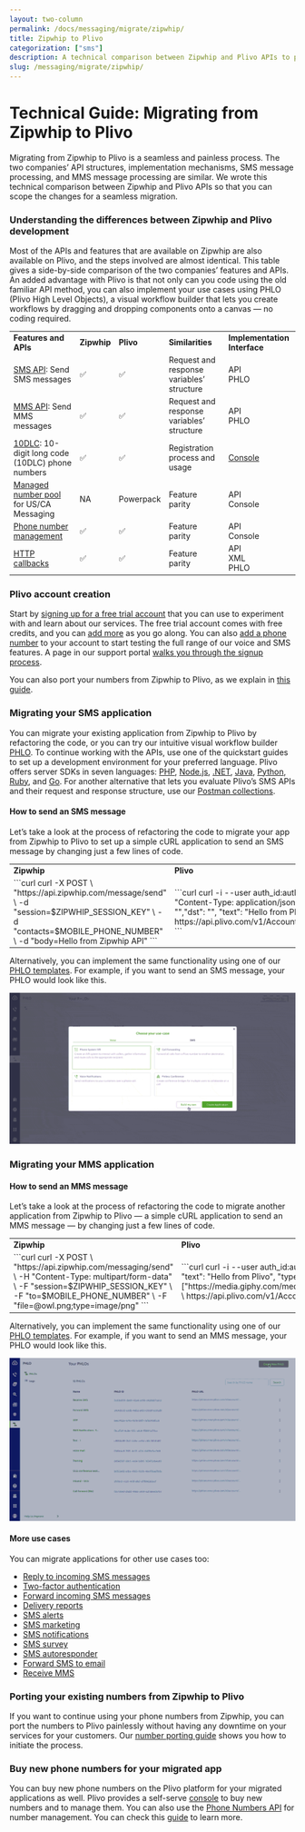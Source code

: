 ```yaml
---
layout: two-column
permalink: /docs/messaging/migrate/zipwhip/
title: Zipwhip to Plivo
categorization: ["sms"]
description: A technical comparison between Zipwhip and Plivo APIs to promote a seamless migration. 
slug: /messaging/migrate/zipwhip/
---
```


# Technical Guide: Migrating from Zipwhip to Plivo

Migrating from Zipwhip to Plivo is a seamless and painless process. The two companies’ API structures, implementation mechanisms, SMS message processing, and MMS message processing are similar. We wrote this technical comparison between Zipwhip and Plivo APIs so that you can scope the changes for a seamless migration.

### Understanding the differences between Zipwhip and Plivo development

Most of the APIs and features that are available on Zipwhip are also available on Plivo, and the steps involved are almost identical. This table gives a side-by-side comparison of the two companies’ features and APIs. An added advantage with Plivo is that not only can you code using the old familiar API method, you can also implement your use cases using PHLO (Plivo High Level Objects), a visual workflow builder that lets you create workflows by dragging and dropping components onto a canvas — no coding required.

<table class="table table-striped table-markdown">
    <tr>
        <td><strong>Features and APIs</strong></td>
        <td><strong>Zipwhip</strong></td>
        <td><strong>Plivo</strong></td>
        <td><strong>Similarities</strong></td>
        <td><strong>Implementation Interface</strong></td>
    </tr>
    <tr>
        <td><a href="https://plivo.com/docs/messaging/">SMS API</a>: Send SMS messages</td>
        <td>✅</td>
        <td>✅</td>
        <td>Request and response variables’ structure</td>
        <td>
        	API<br />
            PHLO<br />
	    </td>
    </tr>
    <tr>
        <td><a href="https://plivo.com/docs/messaging/">MMS API</a>: Send MMS messages</td>
        <td>✅</td>
        <td>✅</td>
        <td>Request and response variables’ structure</td>
        <td>
        	API<br />
            PHLO<br />
	    </td>
    </tr>
    <tr>
        <td><a href="https://console.plivo.com/sms/10dlc/brand/">10DLC</a>: 10-digit long code (10DLC) phone numbers</td>
        <td>✅</td>
        <td>✅</td>
        <td>Registration process and usage</td>
        <td><a href="https://console.plivo.com/sms/10dlc/brand/">Console</a></td>
    </tr>
    <tr>
        <td><a href="/docs/messaging/powerpack/">Managed number pool</a> for US/CA Messaging</td>
        <td>NA</td>
        <td>Powerpack</td>
        <td>Feature parity</td>
        <td>
        	API<br />
            Console<br />
    	</td>
    </tr>
    <tr>
        <td><a href="/docs/numbers/">Phone number management</a></td>
        <td>✅</td>
        <td>✅</td>
        <td>Feature parity</td>
        <td>
        	API<br />
            Console<br />
    	</td>
    </tr>
    <tr>
        <td><a href="/docs/messaging/concepts/callbacks/">HTTP callbacks</a></td>
        <td>✅</td>
        <td>✅</td>
        <td>Feature parity</td>
        <td>
            API<br />
            XML<br />
            PHLO<br />
        </td>
    </tr>
</table>

### Plivo account creation
Start by [signing up for a free trial account](https://console.plivo.com/accounts/register/) that you can use to experiment with and learn about our services. The free trial account comes with free credits, and you can [add more](https://console.plivo.com/payments/) as you go along. You can also [add a phone number](https://console.plivo.com/phone-numbers/search/) to your account to start testing the full range of our voice and SMS features. A page in our support portal [walks you through the signup process](https://support.plivo.com/hc/en-us/articles/360041203772).

You can also port your numbers from Zipwhip to Plivo, as we explain in [this guide](/docs/messaging/migrate/twilio/#porting-your-existing-numbers-from-twilio-to-plivo).

### Migrating your SMS application
You can migrate your existing application from Zipwhip to Plivo by refactoring the code, or you can try our intuitive visual workflow builder [PHLO](https://console.plivo.com/phlo/list/). To continue working with the APIs, use one of the quickstart guides to set up a development environment for your preferred language. Plivo offers server SDKs in seven languages: [PHP](/docs/messaging/quickstart/php-laravel/), [Node.js](/docs/messaging/quickstart/node-expressjs/), [.NET](/docs/messaging/quickstart/dotnet-framework/), [Java](/docs/messaging/quickstart/java-spring/), [Python](/docs/messaging/quickstart/python-flask/), [Ruby](/docs/messaging/quickstart/ruby-rails/), and [Go](/docs/messaging/quickstart/go-gin/). For another alternative that lets you evaluate Plivo’s SMS APIs and their request and response structure, use our [Postman collections](/docs/messaging/quickstart/postman/).

#### How to send an SMS message

Let’s take a look at the process of refactoring the code to migrate your app from Zipwhip to Plivo to set up a simple cURL application to send an SMS message by changing just a few lines of code.

<table class="table table-striped table-markdown comparison-table">
<tr>
<td><strong>Zipwhip</strong></td>
<td><strong>Plivo</strong></td>
</tr>
<tr>
<td>
<div>
    ```curl
curl -X POST \
"https://api.zipwhip.com/message/send" \
-d "session=$ZIPWHIP_SESSION_KEY" \
-d "contacts=$MOBILE_PHONE_NUMBER" \
-d "body=Hello from Zipwhip API"
   ```
    </div>
</td>
<td>
    <div>
    ```curl
curl -i --user auth_id:auth_token \
    -H "Content-Type: application/json" \
    -d '{"src": "<sender_id>","dst": "<destination_number>", "text": "Hello from Plivo API"}' \
https://api.plivo.com/v1/Account/{auth_id}/Message/
```
    </div>
</td>
</tr>
</table>

Alternatively, you can implement the same functionality using one of our [PHLO templates](https://console.plivo.com/phlo/list/). For example, if you want to send an SMS message, your PHLO would look like this.

<img src="../../static/img/send_sms.gif" alt="Create PHLO for outbound SMS"/>

### Migrating your MMS application
#### How to send an MMS message
Let’s take a look at the process of refactoring the code to migrate another application from Zipwhip to Plivo — a simple cURL application to send an MMS message — by changing just a few lines of code.

<table class="table table-striped table-markdown comparison-table">
<tr>
<td><strong>Zipwhip</strong></td>
<td><strong>Plivo</strong></td>
</tr>
<tr>
<td>
<div>
    ```curl
curl -X POST \
"https://api.zipwhip.com/messaging/send" \
-H "Content-Type: multipart/form-data" \
-F "session=$ZIPWHIP_SESSION_KEY" \
-F "to=$MOBILE_PHONE_NUMBER" \
-F "file=@owl.png;type=image/png"
   ```
    </div>
</td>
<td>
    <div>
    ```curl
curl -i --user auth_id:auth_token \
    -H "Content-Type: application/json" \
    -d '{"src": "<sender_id>","dst": "<destination_number>", "text": "Hello from Plivo", "type": "mms","media_urls": ["https://media.giphy.com/media/26gscSULUcfKU7dHq/source.gif"],"url":"https://<yourdomain></yourdomain>.com/sms_status/"}' \
    https://api.plivo.com/v1/Account/{auth_id}/Message/
```
    </div>
</td>
</tr>
</table>

Alternatively, you can implement the same functionality using one of our [PHLO templates](https://console.plivo.com/phlo/list/). For example, if you want to send an MMS message, your PHLO would look like this.

<img src="../../static/img/send_mms.gif" alt="Create PHLO for outbound MMS"/>

#### More use cases
You can migrate applications for other use cases too:

* [Reply to incoming SMS messages](/docs/messaging/use-cases/reply-to-incoming-sms/node/)
* [Two-factor authentication](/docs/messaging/use-cases/2-factor-authentication/node/)
* [Forward incoming SMS messages](/docs/messaging/use-cases/forward-incoming-sms/node/)
* [Delivery reports](/docs/messaging/use-cases/delivery-reports/node/)
* [SMS alerts](/docs/messaging/use-cases/sms-alert/node/)
* [SMS marketing](/docs/messaging/use-cases/sms-marketing/node/)
* [SMS notifications](/docs/messaging/use-cases/sms-notification/node/)
* [SMS survey](/docs/messaging/use-cases/sms-survey/node/)
* [SMS autoresponder](/docs/messaging/use-cases/sms-autoresponder/node/)
* [Forward SMS to email](/docs/messaging/use-cases/forward-sms-to-email/node/)
* [Receive MMS](/docs/messaging/use-cases/receive-mms/python/)

### Porting your existing numbers from Zipwhip to Plivo
If you want to continue using your phone numbers from Zipwhip, you can port the numbers to Plivo painlessly without having any downtime on your services for your customers. Our [number porting guide](/docs/numbers/number-porting/) shows you how to initiate the process.

### Buy new phone numbers for your migrated app
You can buy new phone numbers on the Plivo platform for your migrated applications as well. Plivo provides a self-serve [console](https://console.plivo.com/active-phone-numbers/) to buy new numbers and to manage them. You can also use the [Phone Numbers API](/docs/numbers/api/overview/) for number management. You can check this [guide](/docs/numbers/guides/buy-a-number/) to learn more.